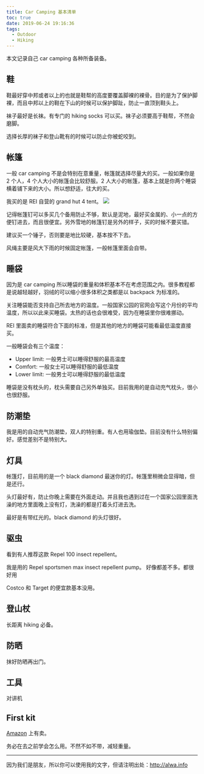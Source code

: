```yaml
---
title: Car Camping 基本清单
toc: true
date: 2019-06-24 19:16:36
tags:
  - Outdoor
  - Hiking
---
```


本文记录自己 car camping 各种所备装备。

<!-- more -->

## 鞋
鞋最好穿中邦或者以上的也就是鞋帮的高度要覆盖脚裸的裸骨。目的是为了保护脚裸，而且中邦以上的鞋在下山的时候可以保护脚趾，防止一直顶到鞋头上。

袜子最好是长袜。有专门的 hiking socks 可以买。袜子必须要高于鞋帮，不然会磨脚。

选择长厚的袜子和登山靴有的时候可以防止你被蛇咬到。

## 帐篷
一般 car camping 不是会特别在意重量，帐篷就选择尽量大的买。一般如果你是 2 个人，4 个人大小的帐篷会比较舒服。2 人大小的帐篷，基本上就是你两个睡袋横着铺下来的大小。所以想舒适，往大的买。

我买的是 REI 自营的 grand hut 4 tent。
![](https://www.rei.com/media/e3ab0fa7-7bca-4929-931b-b68246ff592d?size=784x588)

记得帐篷钉可以多买几个备用防止不够，默认是泥地，最好买金属的、小一点的方便钉进去，而且很便宜。另外雪地的帐篷钉是另外的样子，买的时候不要买错。

建议买一个锤子，否则要是地比较硬，基本按不下去。

风绳主要是风大下雨的时候固定帐篷，一般帐篷里面会自带。

## 睡袋

因为是 car camping 所以睡袋的重量和体积基本不在考虑范围之内。很多教程都是说越轻越好，羽绒的可以缩小很多体积之类都是以 backpack 为标准的。

关注睡袋能否支持自己所去地方的温度。一般国家公园的官网会写这个月份的平均温度，所以以此来买睡袋。太热的话也会很难受，因为在睡袋里你很难挪动。

REI 里面卖的睡袋符合下面的标准，但是其他的地方的睡袋可能看最低温度直接买。

一般睡袋会有三个温度：

- Upper limit: 一般男士可以睡得舒服的最高温度
- Comfort: 一般女士可以睡得舒服的最低温度
- Lower limit: 一般男士可以睡得舒服的最低温度

睡袋是没有枕头的，枕头需要自己另外单独买。目前我用的是自动充气枕头，很小也很舒服。

## 防潮垫
我是用的自动充气防潮垫，双人的特别重。有人也用瑜伽垫。目前没有什么特别偏好。感觉差别不是特别大。

## 灯具
帐篷灯，目前用的是一个 black diamond 最迷你的灯。帐篷里稍微会显得暗，但是还行。

头灯最好有，防止你晚上需要在外面走动。并且我也遇到过在一个国家公园里面洗澡的地方里面晚上没有灯，洗澡的都是打着头灯进去洗。

最好是有带红光的。black diamond 的头灯很好。

## 驱虫
看到有人推荐这款 Repel 100 insect repellent。

我是用的 Repel sportsmen max insect repellent pump。 好像都差不多。都很好用

Costco 和 Target 的便宜款基本没用。

## 登山杖
长距离 hiking 必备。

## 防晒
抹好防晒再出门。

## 工具
对讲机



## First kit
[Amazon](https://www.amazon.com/gp/product/B000G7WRBC) 上有卖。 

务必在去之前学会怎么用。不然不如不带，减轻重量。

---

因为我们是朋友，所以你可以使用我的文字，但请注明出处：http://alwa.info